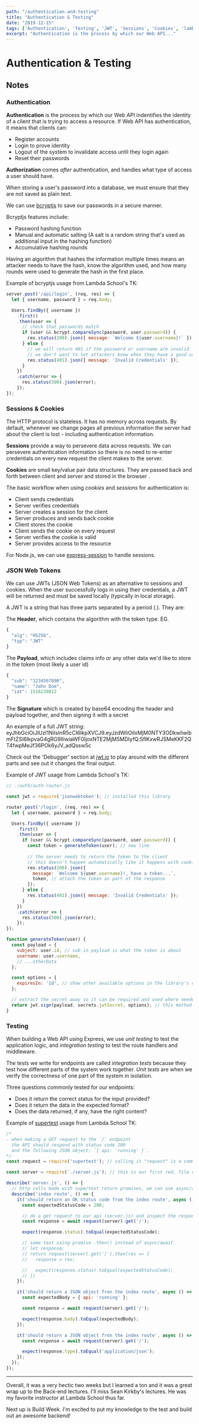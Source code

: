 ```yaml
---
path: "/authentication-and-testing"
title: "Authentication & Testing"
date: "2019-12-15"
tags: ['Authentication', 'Testing', 'JWT', 'Sessions', 'Cookies', 'lambda school']
excerpt: "Authentication is the process by which our Web API..."
---
```


# Authentication & Testing

## Notes

### Authentication

**Authentication** is the process by which our Web API indentifies the identity
of a client that is trying to access a resource.  If Web API has authentication, 
it means that clients can:
- Register accounts
- Login to prove identity
- Logout of the system to invalidate access until they login again
- Reset their passwords

**Authorization** comes *after* authentication, and handles what type of access a
user should have.

When storing a user's password into a database, we must ensure that they are not
saved as plain text.

We can use [bcryptjs](https://www.npmjs.com/package/bcryptjs) to save our passwords in a secure manner.

Bcryptjs features include:
- Password hashing function
- Manual and automatic salting (A salt is a random string that's used as
    additional input in the hashing function)
- Accumulative hashing rounds

Having an algorithm that hashes the information multiple times means an attacker
needs to have the hash, know the algorithm used, and how many rounds were used
to generate the hash in the first place.

Example of bcryptjs usage from Lambda School's TK:
```javascript
server.post('/api/login', (req, res) => {
  let { username, password } = req.body;

  Users.findBy({ username })
    .first()
    .then(user => {
      // check that passwords match
      if (user && bcrypt.compareSync(password, user.password)) {
        res.status(200).json({ message: `Welcome ${user.username}!` });
      } else {
        // we will return 401 if the password or username are invalid
        // we don't want to let attackers know when they have a good username
        res.status(401).json({ message: 'Invalid Credentials' });
      }
    })
    .catch(error => {
      res.status(500).json(error);
    });
}); 
```

### Sessions & Cookies

The HTTP protocol is stateless.  It has no memory across requests.  By default,
whenever we change pages all previous information the server had about the
client is lost - including authentication information.

**Sessions** provide a way to persevere data across requests.  We can persevere
authentication information so there is no need to re-enter credentials on every
new request the client makes to the server.

**Cookies** are small key/value pair data structures. They are passed back and
forth between client and server and stored in the browser .

The basic workflow when using *cookies* and *sessions* for authentication is:
- Client sends credentials
- Server verifies credentials
- Server creates a session for the client
- Server produces and sends back cookie
- Client stores the cookie
- Client sends the cookie on every request
- Server verifies the cookie is valid
- Server provides access to the resource

For Node.js, we can use [express-session](https://www.npmjs.com/package/express-session) to handle sessions.

### JSON Web Tokens

We can use JWTs (JSON Web Tokens) as an alternative to sessions and cookies.
When the user successfully logs in using their credentials, a JWT will be
returned and must be saved locally (typically in local storage).

A JWT is a string that has three parts separated by a period (.).  They are:

The **Header**, which contains the algorithm with the token type.
EG. 
```javascript
{
  "alg": "HS256",
  "typ": "JWT"
}
```
The **Payload**, which includes claims info or any other data we'd like to store
in the token (most likely a user id)
```javascript
{
  "sub": "1234567890",
  "name": "John Doe",
  "iat": 1516239022
}
```
The **Signature** which is created by base64 encoding the header and payload
together, and then signing it with a secret

An example of a full JWT string: eyJhbGciOiJIUzI1NiIsInR5cCI6IkpXVCJ9.eyJzdWIiOiIxMjM0NTY3ODkwIiwibmFtZSI6IkpvaG4gRG9lIiwiaWF0IjoxNTE2MjM5MDIyfQ.SflKxwRJSMeKKF2QT4fwpMeJf36POk6yJV_adQssw5c

Check out the 'Debugger' section at [jwt.io](https://jwt.io) to play around with
the different parts and see out it changes the final output.

Example of JWT usage from Lambda School's TK:
```javascript
// ./auth/auth-router.js

const jwt = require('jsonwebtoken'); // installed this library

router.post('/login', (req, res) => {
  let { username, password } = req.body;

  Users.findBy({ username })
    .first()
    .then(user => {
      if (user && bcrypt.compareSync(password, user.password)) {
        const token = generateToken(user); // new line
 
        // the server needs to return the token to the client
        // this doesn't happen automatically like it happens with cookies
        res.status(200).json({
          message: `Welcome ${user.username}!, have a token...`,
          token, // attach the token as part of the response
        });
      } else {
        res.status(401).json({ message: 'Invalid Credentials' });
      }
    })
    .catch(error => {
      res.status(500).json(error);
    });
});

function generateToken(user) {
  const payload = {
    subject: user.id, // sub in payload is what the token is about
    username: user.username,
    // ...otherData
  };

  const options = {
    expiresIn: '1d', // show other available options in the library's documentation
  };

  // extract the secret away so it can be required and used where needed
  return jwt.sign(payload, secrets.jwtSecret, options); // this method is synchronous
}
```

### Testing

When building a Web API using Express, we use *unit testing* to test the
application logic, and *integration testing* to test the route handlers and
middleware.

The tests we write for endpoints are called *integration tests* because they
test how different parts of the system work together.  *Unit tests* are when we
verify the correctness of one part of the system in isolation.

Three questions commonly tested for our endpoints:
- Does it return the correct status for the input provided?
- Does it return the data in the expected format?
- Does the data returned, if any, have the right content?

Example of [supertest](https://github.com/visionmedia/supertest) usage from
Lambda School TK:
```javascript
/*
- when making a GET request to the `/` endpoint 
  the API should respond with status code 200 
  and the following JSON object: `{ api: 'running' }`.
*/
const request = require('supertest'); // calling it "request" is a common practice

const server = require('./server.js'); // this is our first red, file doesn't exist yet

describe('server.js', () => {
  // http calls made with supertest return promises, we can use async/await if desired
  describe('index route', () => {
    it('should return an OK status code from the index route', async () => {
      const expectedStatusCode = 200;

      // do a get request to our api (server.js) and inspect the response
      const response = await request(server).get('/');

      expect(response.status).toEqual(expectedStatusCode);

      // same test using promise .then() instead of async/await
      // let response;
      // return request(server).get('/').then(res => {
      //   response = res;

      //   expect(response.status).toEqual(expectedStatusCode);
      // })
    });

    it('should return a JSON object fron the index route', async () => {
      const expectedBody = { api: 'running' };

      const response = await request(server).get('/');

      expect(response.body).toEqual(expectedBody);
    });

    it('should return a JSON object fron the index route', async () => {
      const response = await request(server).get('/');

      expect(response.type).toEqual('application/json');
    });
  });
});
```

---

Overall, it was a very hectic two weeks but I learned a ton and it was a great wrap
up to the Back-end lectures.  I'll miss Sean Kirkby's lectures.  He was my favorite
instructor at Lambda School thus far.

Next up is Build Week. I'm excited to put my knowledge to the test and build out an
awesome backend!


